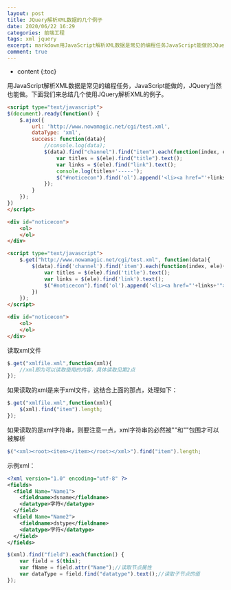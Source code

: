 ```yaml
---
layout: post
title: JQuery解析XML数据的几个例子
date: 2020/06/22 16:29
categories: 前端工程
tags: xml jquery
excerpt: markdown用JavaScript解析XML数据是常见的编程任务JavaScript能做的JQuery当然也能做下面我们来总结几个使用JQuery解析XML的例子htmlscripttypetextjavascriptdocumentreadyfunctionajaxurlhttpwwwnowamagicnetcgitestxmldataTypexmlsuccessfunctiondataco
comment: true
---
```


* content
{:toc}

<!--markdown-->用JavaScript解析XML数据是常见的编程任务，JavaScript能做的，JQuery当然也能做。下面我们来总结几个使用JQuery解析XML的例子。

```html
<script type="text/javascript">
$(document).ready(function() {
	$.ajax({
	  	url: 'http://www.nowamagic.net/cgi/test.xml',
	  	dataType: 'xml',
	  	success: function(data){
		  	//console.log(data);
		 	$(data).find("channel").find("item").each(function(index, ele) {
				var titles = $(ele).find("title").text();
				var links = $(ele).find("link").text();
				console.log(titles+'-----');
				$("#noticecon").find('ol').append('<li><a href="'+links+'">'+titles+'</a></li>');
			});
		}
	});
}) 
</script>

<div id="noticecon">
    <ol>
    </ol>
</div>
```

```html
<script type="text/javascript">
	$.get("http://www.nowamagic.net/cgi/test.xml", function(data){
		$(data).find('channel').find('item').each(function(index, ele){
			var titles = $(ele).find('title').text();
			var links = $(ele).find('link').text();
			$("#noticecon").find('ol').append('<li><a href="'+links+'">'+titles+'</a></li>');
		})
	});
</script>

<div id="noticecon">
    <ol>
    </ol>
</div>
```

读取xml文件

```javascript
$.get("xmlfile.xml",function(xml){
	//xml即为可以读取使用的内容，具体读取见第2点
});
```

如果读取的xml是来于xml文件，这结合上面的那点，处理如下：

```javascript
$.get("xmlfile.xml",function(xml){    
	$(xml).find("item").length;    
});
```

如果读取的是xml字符串，则要注意一点，xml字符串的必然被"<xml>"和"</xml>"包围才可以被解析

```javascript
$("<xml><root><item></item></root></xml>").find("item").length;
```

示例xml：

```xml
<?xml version="1.0" encoding="utf-8" ?>
<fields>
  <field Name="Name1">
    <fieldname>dsname</fieldname>
    <datatype>字符</datatype>
  </field>
  <field Name="Name2">
    <fieldname>dstype</fieldname>
    <datatype>字符</datatype>
  </field>
</fields>
```

```javascript
$(xml).find("field").each(function() {
	var field = $(this);
	var fName = field.attr("Name");//读取节点属性
	var dataType = field.find("datatype").text();//读取子节点的值
});
```


    